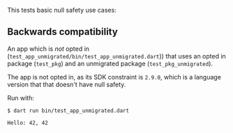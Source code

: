 This tests basic null safety use cases:

## Backwards compatibility

An app which is *not* opted in
(`test_app_unmigrated/bin/test_app_unmigrated.dart`)) that uses an opted in
package (`test_pkg`) and an unmigrated package (`test_pkg_unmigrated`).

The app is not opted in, as its SDK constraint is `2.9.0`, which is a language
version that that doesn't have null safety.

Run with:
```
$ dart run bin/test_app_unmigrated.dart

Hello: 42, 42
```

